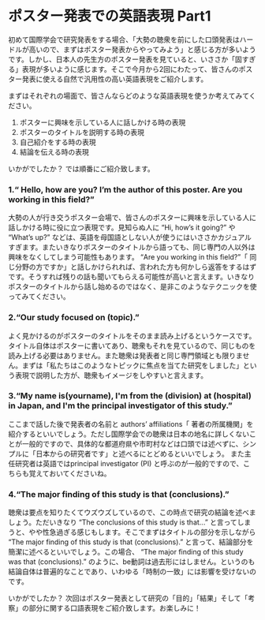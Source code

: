 # ポスター発表での英語表現 Part1

初めて国際学会で研究発表をする場合、「大勢の聴衆を前にした口頭発表はハードルが高いので、まずはポスター発表からやってみよう」と感じる方が多いようです。しかし、日本人の先生方のポスター発表を見ていると、いささか「固すぎる」表現が多いように感じます。そこで今月から2回にわたって、皆さんのポスター発表に使える自然で汎用性の高い英語表現をご紹介します。

まずはそれぞれの場面で、皆さんならどのような英語表現を使うか考えてみてください。

1. ポスターに興味を示している人に話しかける時の表現
2. ポスターのタイトルを説明する時の表現
3. 自己紹介をする時の表現
4. 結論を伝える時の表現

いかがでしたか？ では順番にご紹介致します。

### 1.“ Hello, how are you? I’m the author of this poster. Are you working in this field?”

大勢の人が行き交うポスター会場で、皆さんのポスターに興味を示している人に話しかける時に役に立つ表現です。見知らぬ人に “Hi, how’s it going?” や “What’s up?” などは、英語を母国語としない人が使うにはいささかカジュアルすぎます。またいきなりポスターのタイトルから語っても、同じ専門の人以外は興味をなくしてしまう可能性もあります。 “Are you working in this field?”「 同じ分野の方ですか」と話しかけられれば、言われた方も何かしら返答をするはずです。そうすれば残りの話も聞いてもらえる可能性が高いと言えます。いきなりポスターのタイトルから話し始めるのではなく、是非このようなテクニックを使ってみてください。

### 2.“Our study focused on (topic).”

よく見かけるのがポスターのタイトルをそのまま読み上げるというケースです。タイトル自体はポスターに書いてあり、聴衆もそれを見ているので、同じものを読み上げる必要はありません。また聴衆は発表者と同じ専門領域とも限りません。まずは「私たちはこのようなトピックに焦点を当てた研究をしました」という表現で説明した方が、聴衆もイメージをしやすいと言えます。

### 3.“My name is(yourname), I'm from the (division) at (hospital) in Japan, and I'm the principal investigator of this study.”

ここまで話した後で発表者の名前と authors’ affiliations「 著者の所属機関」を紹介するといいでしょう。ただし国際学会での聴衆は日本の地名に詳しくないことが一般的ですので、具体的な都道府県や市町村などは口頭では述べずに、シンプルに「日本からの研究者です」と述べるにとどめるといいでしょう。 また主任研究者は英語ではprincipal investigator (PI) と呼ぶのが一般的ですので、こちらも覚えておいてくださいね。

### 4.“The major finding of this study is that (conclusions).”

聴衆は要点を知りたくてウズウズしているので、この時点で研究の結論を述べましょう。ただいきなり “The conclusions of this study is that...” と言ってしまうと、やや性急過ぎる感じもします。そこでまずはタイトルの部分を示しながら “The major finding of this study is that (conclusions).” と言って、結論部分を簡潔に述べるといいでしょう。この場合、 “The major finding of this study was that (conclusions).” のように、be動詞は過去形にはしません。というのも結論自体は普遍的なことであり、いわゆる「時制の一致」には影響を受けないのです。

いかがでしたか？ 次回はポスター発表として研究の「目的」「結果」そして「考察」の部分に関する口語表現をご紹介致します。お楽しみに！

